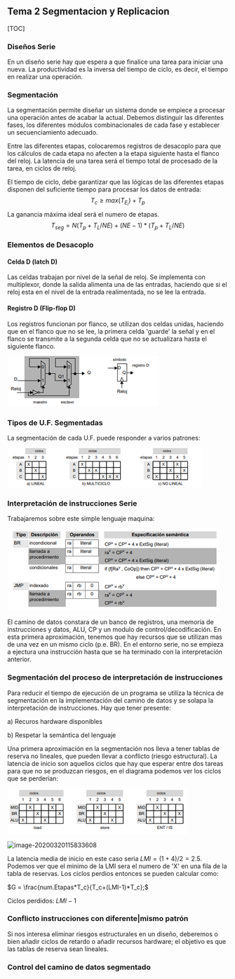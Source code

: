 ## Tema 2 Segmentacion y Replicacion

[TOC]

### Diseños Serie

En un diseño serie hay que espera a que finalice una tarea para iniciar una nueva. La productividad es la inversa del tiempo de ciclo, es decir, el tiempo en realizar una operación.

### Segmentación

La segmentación permite diseñar un sistema donde se empiece a procesar una operación antes de acabar la actual. Debemos distinguir las diferentes fases, los diferentes módulos combinacionales de cada fase y establecer un secuenciamiento adecuado.

Entre las diferentes etapas, colocaremos registros de desacoplo para que los cálculos de cada etapa no afecten a la etapa siguiente hasta el flanco del reloj. La latencia de una tarea será el tiempo total de procesado de la tarea, en ciclos de reloj.

El tiempo de ciclo, debe garantizar que las lógicas de las diferentes etapas disponen del suficiente tiempo para procesar los datos de entrada:
$$
T_c \ge max(T_{E_i}) + T_p
$$
La ganancia máxima ideal será el numero de etapas. 
$$
T_{seg} = N(T_p+T_L/NE)+(NE-1)*(T_p+T_L/NE)
$$


### Elementos de Desacoplo

#### Celda D (latch D)

Las celdas trabajan por nivel de la señal de reloj. Se implementa con multiplexor, donde la salida alimenta una de las entradas, haciendo que si el reloj esta en el nivel de la entrada realimentada, no se lee la entrada.

#### Registro D (Flip-flop D)

Los registros funcionan por flanco, se utilizan dos celdas unidas, haciendo que en el flanco que no se lee, la primera celda 'guarde' la señal y en el flanco se transmite a la segunda celda que no se actualizara hasta el siguiente flanco.

![img](rsc\registroD)

### Tipos de U.F. Segmentadas

La segmentación de cada U.F. puede responder a varios patrones:

![imgUF](rsc\tiposUF)



### Interpretación de instrucciones Serie

Trabajaremos sobre este simple lenguaje maquina:

![img-caminoDatos](rsc\lm.jpg)

El camino de datos constara de un banco de registros, una memoria de instrucciones y datos, ALU, CP y un modulo de control/decodificación. En esta primera aproximación, tenemos que hay recursos que se utilizan mas de una vez en un mismo ciclo (p.e. BR). En el entorno serie, no se empieza a ejectura una instrucción hasta que se ha terminado con la interpretación anterior.

### Segmentación del proceso de interpretación de instrucciones

Para reducir el tiempo de ejecución de un programa se utiliza la técnica de segmentación en la implementación del camino de datos y se solapa la interpretación de instrucciones. Hay que tener presente:

a) Recuros hardware disponibles

b) Respetar la semántica del lenguaje

Una primera aproximación en la segmentación nos lleva a tener tablas de reserva no lineales, que pueden llevar a conflicto (riesgo estructural). La latencia de inicio son aquellos ciclos que hay que esperar entre dos tareas para que no se produzcan riesgos, en el diagrama podemos ver los ciclos que se perderian:

![image-segmentacion1](rsc\segm1.jpg)

![image-20200320115833608](D:\FIB_Q8\AC2\TEO\rsc\grafLat.jpg)

La latencia media de inicio en este caso seria $LMI = (1+4)/2 = 2.5$. Podemos ver que el minimo de la LMI sera el numero de 'X' en una fila de la tabla de reservas. Los ciclos perdios entonces se pueden calcular como:

$G = \frac{num.Etapas*T_c}{T_c+(LMI-1)*T_c};$

Ciclos perdidos: $LMI-1$

### Conflicto instrucciones con diferente|mismo patrón

Si nos interesa eliminar riesgos estructurales en un diseño, deberemos o bien añadir ciclos de retardo o añadir recursos hardware; el objetivo es que las tablas de reserva sean lineales.

### Control del camino de datos segmentado

